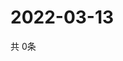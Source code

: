 # 2022-03-13
  共 0条

  <!-- BEGIN -->
  <!-- 最后更新时间Sun Mar 13 2022 03:06:12 GMT+0000 (Coordinated Universal Time) -->
  
  <!-- END -->
  
  